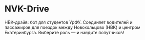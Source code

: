 # NVK-Drive
НВК-драйв: бот для студентов УрФУ. Соединяет водителей и пассажиров для поездок между Новокольцово (НВК) и центром Екатеринбурга. Выберите роль — и найдите попутчиков!
